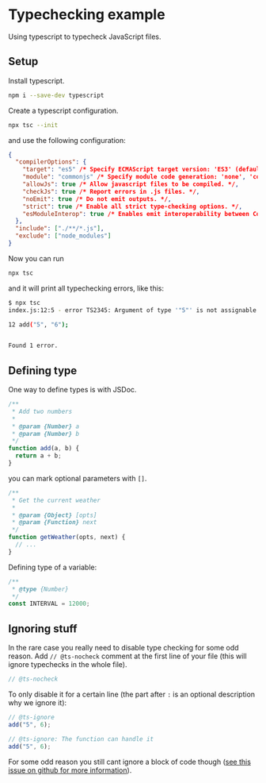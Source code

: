 # Typechecking example

Using typescript to typecheck JavaScript files.

## Setup

Install typescript.

```bash
npm i --save-dev typescript
```

Create a typescript configuration.

```bash
npx tsc --init
```

and use the following configuration:

```json
{
  "compilerOptions": {
    "target": "es5" /* Specify ECMAScript target version: 'ES3' (default), 'ES5', 'ES2015', 'ES2016', 'ES2017', 'ES2018', 'ES2019' or 'ESNEXT'. */,
    "module": "commonjs" /* Specify module code generation: 'none', 'commonjs', 'amd', 'system', 'umd', 'es2015', or 'ESNext'. */,
    "allowJs": true /* Allow javascript files to be compiled. */,
    "checkJs": true /* Report errors in .js files. */,
    "noEmit": true /* Do not emit outputs. */,
    "strict": true /* Enable all strict type-checking options. */,
    "esModuleInterop": true /* Enables emit interoperability between CommonJS and ES Modules via creation of namespace objects for all imports. Implies 'allowSyntheticDefaultImports'. */
  },
  "include": ["./**/*.js"],
  "exclude": ["node_modules"]
}
```

Now you can run

```bash
npx tsc
```

and it will print all typechecking errors, like this:

```bash
$ npx tsc
index.js:12:5 - error TS2345: Argument of type '"5"' is not assignable to parameter of type 'number'.

12 add("5", "6");


Found 1 error.
```

## Defining type

One way to define types is with JSDoc.

```js
/**
 * Add two numbers
 *
 * @param {Number} a
 * @param {Number} b
 */
function add(a, b) {
  return a + b;
}
```

you can mark optional parameters with `[]`.

```js
/**
 * Get the current weather
 *
 * @param {Object} [opts]
 * @param {Function} next
 */
function getWeather(opts, next) {
  // ...
}
```

Defining type of a variable:

```js
/**
 * @type {Number}
 */
const INTERVAL = 12000;
```

## Ignoring stuff

In the rare case you really need to disable type checking for some odd reason. Add `// @ts-nocheck` comment at the first line of your file (this will ignore typechecks in the whole file).

```js
// @ts-nocheck
```

To only disable it for a certain line (the part after `:` is an optional description why we ignore it):

```js
// @ts-ignore
add("5", 6);

// @ts-ignore: The function can handle it
add("5", 6);
```

For some odd reason you still cant ignore a block of code though ([see this issue on github for more information](https://github.com/Microsoft/TypeScript/issues/19573)).
